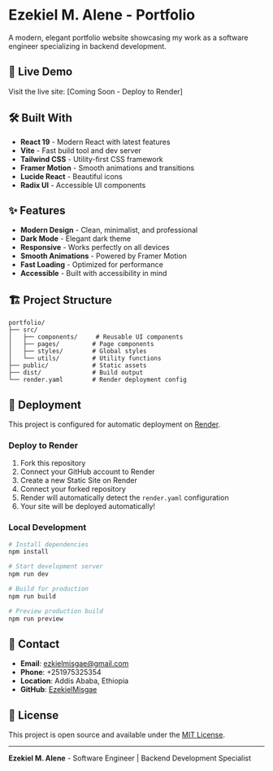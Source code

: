 # Ezekiel M. Alene - Portfolio

A modern, elegant portfolio website showcasing my work as a software engineer specializing in backend development.

## 🚀 Live Demo

Visit the live site: [Coming Soon - Deploy to Render]

## 🛠️ Built With

- **React 19** - Modern React with latest features
- **Vite** - Fast build tool and dev server
- **Tailwind CSS** - Utility-first CSS framework
- **Framer Motion** - Smooth animations and transitions
- **Lucide React** - Beautiful icons
- **Radix UI** - Accessible UI components

## ✨ Features

- **Modern Design** - Clean, minimalist, and professional
- **Dark Mode** - Elegant dark theme
- **Responsive** - Works perfectly on all devices
- **Smooth Animations** - Powered by Framer Motion
- **Fast Loading** - Optimized for performance
- **Accessible** - Built with accessibility in mind

## 🏗️ Project Structure

```
portfolio/
├── src/
│   ├── components/     # Reusable UI components
│   ├── pages/         # Page components
│   ├── styles/        # Global styles
│   └── utils/         # Utility functions
├── public/            # Static assets
├── dist/              # Build output
└── render.yaml        # Render deployment config
```

## 🚀 Deployment

This project is configured for automatic deployment on [Render](https://render.com).

### Deploy to Render

1. Fork this repository
2. Connect your GitHub account to Render
3. Create a new Static Site on Render
4. Connect your forked repository
5. Render will automatically detect the `render.yaml` configuration
6. Your site will be deployed automatically!

### Local Development

```bash
# Install dependencies
npm install

# Start development server
npm run dev

# Build for production
npm run build

# Preview production build
npm run preview
```

## 📱 Contact

- **Email**: ezkielmisgae@gmail.com
- **Phone**: +251975325354
- **Location**: Addis Ababa, Ethiopia
- **GitHub**: [EzekielMisgae](https://github.com/EzekielMisgae)

## 📄 License

This project is open source and available under the [MIT License](LICENSE).

---

**Ezekiel M. Alene** - Software Engineer | Backend Development Specialist
